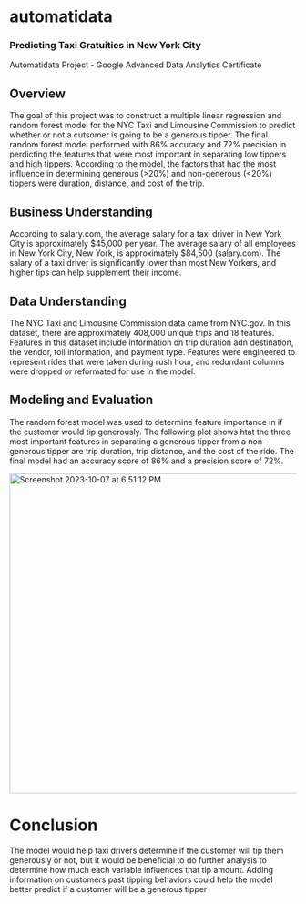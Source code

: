 # automatidata
### Predicting Taxi Gratuities in New York City
Automatidata Project - Google Advanced Data Analytics Certificate
## Overview
The goal of this project was to construct a multiple linear regression and random forest model for the NYC Taxi and Limousine Commission to predict whether or not a cutsomer is going to be a generous tipper. The final random forest model performed with 86% accuracy and 72% precision in perdicting the features that were most important in separating low tippers and high tippers. According to the model, the factors that had the most influence in determining generous (>20%) and non-generous (<20%) tippers were duration, distance, and cost of the trip.
## Business Understanding
According to salary.com, the average salary for a taxi driver in New York City is approximately $45,000 per year. The average salary of all employees in New York City, New York, is approximately $84,500 (salary.com). The salary of a taxi driver is significantly lower than most New Yorkers, and higher tips can help supplement their income.
## Data Understanding
The NYC Taxi and Limousine Commission data came from NYC.gov. In this dataset, there are approximately 408,000 unique trips and 18 features. Features in this dataset include information on trip duration adn destination, the vendor, toll information, and payment type. Features were engineered to represent rides that were taken during rush hour, and redundant columns were dropped or reformated for use in the model. 
## Modeling and Evaluation
The random forest model was used to determine feature importance in if the customer would tip generously. The following plot shows htat the three most important features in separating a generous tipper from a non-generous tipper are trip duration, trip distance, and the cost of the ride. The final model had an accuracy score of 86% and a precision score of 72%.

<img width="562" alt="Screenshot 2023-10-07 at 6 51 12 PM" src="https://github.com/allisonlmueller/automatidata/assets/147258601/165d972c-815a-4537-b41d-8ba839fe1689">

# Conclusion
The model would help taxi drivers determine if the customer will tip them generously or not, but it would be beneficial to do further analysis to determine how much each variable influences that tip amount. Adding information on customers past tipping behaviors could help the model better predict if a customer will be a generous tipper 
